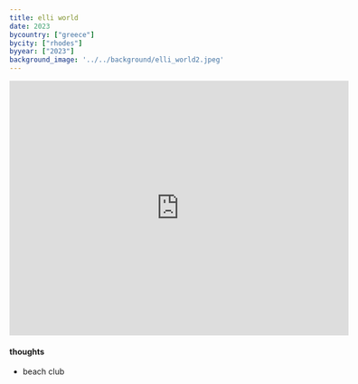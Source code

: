 ```yaml
---
title: elli world
date: 2023
bycountry: ["greece"]
bycity: ["rhodes"]
byyear: ["2023"]
background_image: '../../background/elli_world2.jpeg'
---
```


<iframe src="https://www.google.com/maps/embed?pb=!1m18!1m12!1m3!1d3209.5929016586456!2d28.2265582!3d36.443225399999996!2m3!1f0!2f0!3f0!3m2!1i1024!2i768!4f13.1!3m3!1m2!1s0x149561e9efedb825%3A0x355f638d22c7b3db!2sDafni!5e0!3m2!1sen!2sus!4v1702345358547!5m2!1sen!2sus" width="600" height="450" style="border:0;" allowfullscreen="" loading="lazy" referrerpolicy="no-referrer-when-downgrade"></iframe>

#### thoughts
* beach club
